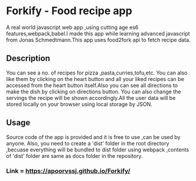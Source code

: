 # Forkify - Food recipe app
A real world javascript web app ,using cutting age es6 features,webpack,babel.I made this app while learning advanced javascript from Jonas Schmedtmann.This app uses food2fork api to fetch recipe data.

## Description
You can see a no. of recipes for pizza ,pasta,curries,tofu,etc. You can also like them by clicking on the heart button and all your liked recipes can be accessed from the heart button itself.Also you can see all directions to make the dish by clicking on directions button.
You can also change the servings the recipe will be shown accordingly.All the user data will be stored locally on your browser using local storage by JSON.

## Usage
Source code of the app is provided and it is free to use ,can be used by anyone.
Also, you need to create a 'dist' folder in the root directory ,becuase everything will be bundled to dist folder using webpack ,contents of 'dist' folder are same as docs folder  in the repository.

### Link = https://apoorvssj.github.io/Forkify/
